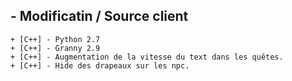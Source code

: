 
## - Modificatin / Source client
```
+ [C++] - Python 2.7
+ [C++] - Granny 2.9
+ [C++] - Augmentation de la vitesse du text dans les quêtes.
+ [C++] - Hide des drapeaux sur les npc.
```
